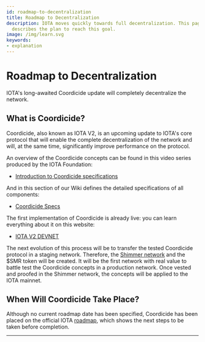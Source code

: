 ```yaml
---
id: roadmap-to-decentralization
title: Roadmap to Decentralization
description: IOTA moves quickly towards full decentralization. This page
  describes the plan to reach this goal.
image: /img/learn.svg
keywords:
- explanation
---
```


# Roadmap to Decentralization

IOTA's long-awaited Coordicide update will completely decentralize the network.

## What is Coordicide?

Coordicide, also known as IOTA V2, is an upcoming update to IOTA's core protocol that will enable the complete decentralization of the network and will, at the same time, significantly improve performance on the protocol.

An overview of the Coordicide concepts  can be found in this video series produced by the IOTA Foundation:

- [Introduction to Coordicide specifications](https://www.youtube.com/playlist?list=PLMbc46iGTB_SVIdrzYuOBDcDD80co4iSF)

And in this section of our Wiki defines the detailed specifications of all components:

- [Coordicide Specs](/IOTA-2.0-Research-Specifications/Preface)

The first implementation of Coordicide is already live: you can learn everything about it on this website:

- [IOTA V2 DEVNET](https://v2.iota.org/)

The next evolution of this process will be to transfer the tested Coordicide protocol in a staging network. Therefore, the [Shimmer network](https://shimmer.network/) and the $SMR token will be created. It will be the first network with real value to battle test the Coordicide concepts in a production network. Once vested and proofed in the Shimmer network, the concepts will be applied to the IOTA mainnet.

## When Will Coordicide Take Place?

Although no current roadmap date has been specified, Coordicide has been placed on the official IOTA [roadmap](https://roadmap.iota.org/coordicide), which shows the next steps to be taken before completion. 

---
